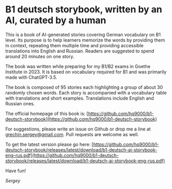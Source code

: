 # B1 deutsch storybook, written by an AI, curated by a human

This is a book of AI-generated stories covering German vocabulary on B1 level. Its purpose is to help learners memorize the words by providing them in context, repeating them multiple time and providing accessible translations into English and Russian. Readers are suggested to spend around 20 minutes on one story.

The book was written while preparing for my B1/B2 exams in Goethe Institute in 2023. It is based on vocabulary required for B1 and was primarily made with ChatGPT-3.5.

The book is composed of 95 stories each highlighting a group of about 30 randomly chosen words. Each story is accompanied with a vocabulary table with translations and short examples. Translations include English and Russian ones.

The official homepage of this book is: [https://github.com/hq9000/b1-deutsch-storybook](https://github.com/hq9000/b1-deutsch-storybook)

For suggestions, please write an issue on Github or drop me a line at grechin.sergey@gmail.com. Pull requests are welcome as well.

To get the latest version please go here: [https://github.com/hq9000/b1-deutsch-storybook/releases/latest/download/b1-deutsch-ai-storybook-eng-rus.pdf](https://github.com/hq9000/b1-deutsch-storybook/releases/latest/download/b1-deutsch-ai-storybook-eng-rus.pdf)


Have fun!

_Sergey_
